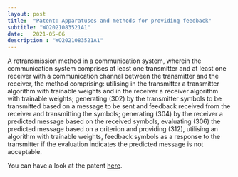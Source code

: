 ```yaml
---
layout: post
title:  "Patent: Apparatuses and methods for providing feedback"
subtitle: "WO2021083521A1"
date:   2021-05-06
description : "WO2021083521A1"
---
```


A retransmission method in a communication system, wherein the communication system comprises at least one transmitter and at least one receiver with a communication channel between the transmitter and the receiver, the method comprising: utilising in the transmitter a transmitter algorithm with trainable weights and in the receiver a receiver algorithm with trainable weights; generating (302) by the transmitter symbols to be transmitted based on a message to be sent and feedback received from the receiver and transmitting the symbols; generating (304) by the receiver a predicted message based on the received symbols, evaluating (306) the predicted message based on a criterion and providing (312), utilising an algorithm with trainable weights, feedback symbols as a response to the transmitter if the evaluation indicates the predicted message is not acceptable.

You can have a look at the patent [here](https://worldwide.espacenet.com/patent/search?q=pn%3DWO2021083521A1).






